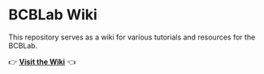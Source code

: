# BCBLab Wiki

This repository serves as a wiki for various tutorials and resources for the BCBLab.

👉 **[Visit the Wiki](https://github.com/username/bcblab-wiki/wiki)** 👈
